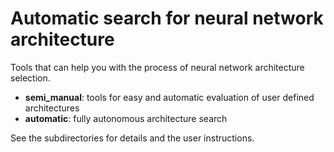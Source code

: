 # Automatic search for neural network architecture

Tools that can help you with the process of neural network architecture selection.

+ **semi_manual**: tools for easy and automatic evaluation of user defined architectures
+ **automatic**: fully autonomous architecture search

See the subdirectories for details and the user instructions.
